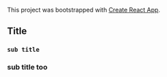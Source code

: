 This project was bootstrapped with [Create React App](https://github.com/facebook/create-react-app).

## Title
### `sub title`
### sub title too
